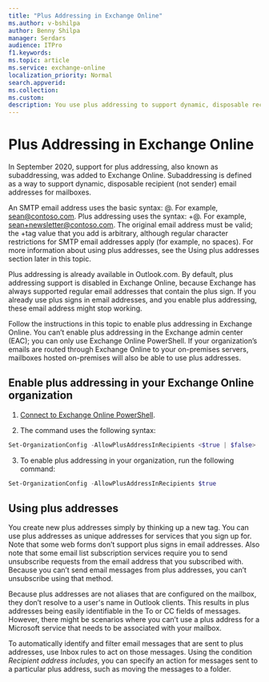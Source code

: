 ```yaml
---
title: "Plus Addressing in Exchange Online"
ms.author: v-bshilpa
author: Benny Shilpa
manager: Serdars
audience: ITPro
f1.keywords:
ms.topic: article
ms.service: exchange-online
localization_priority: Normal
search.appverid:
ms.collection:
ms.custom:
description: You use plus addressing to support dynamic, disposable recipient (not sender) email addresses in your Exchange Online organization.
---
```


# Plus Addressing in Exchange Online

In September 2020, support for plus addressing, also known as subaddressing, was added to Exchange Online. Subaddressing is defined as a way to support dynamic, disposable recipient (not sender) email addresses for mailboxes.

An SMTP email address uses the basic syntax: <local-part>@<domain>. For example, sean@contoso.com. Plus addressing uses the syntax: <local-part>+<tag>@<domain>. For example, sean+newsletter@contoso.com. The original email address must be valid; the +tag value that you add is arbitrary, although regular character restrictions for SMTP email addresses apply (for example, no spaces). For more information about using plus addresses, see the Using plus addresses section later in this topic.

Plus addressing is already available in Outlook.com. By default, plus addressing support is disabled in Exchange Online, because Exchange has always supported regular email addresses that contain the plus sign. If you already use plus signs in email addresses, and you enable plus addressing, these email address might stop working.

Follow the instructions in this topic to enable plus addressing in Exchange Online. You can’t enable plus addressing in the Exchange admin center (EAC); you can only use Exchange Online PowerShell. If your organization’s emails are routed through Exchange Online to your on-premises servers, mailboxes hosted on-premises will also be able to use plus addresses.  

## Enable plus addressing in your Exchange Online organization

1. [Connect to Exchange Online PowerShell](https://docs.microsoft.com/powershell/exchange/connect-to-exchange-online-powershell?view=exchange-ps).

2. The command uses the following syntax:

```PowerShell
Set-OrganizationConfig -AllowPlusAddressInRecipients <$true | $false>
```

3. To enable plus addressing in your organization, run the following command:

```PowerShell
Set-OrganizationConfig -AllowPlusAddressInRecipients $true
```

## Using plus addresses

You create new plus addresses simply by thinking up a new tag. You can use plus addresses as unique addresses for services that you sign up for. Note that some web forms don’t support plus signs in email addresses. Also note that some email list subscription services require you to send unsubscribe requests from the email address that you subscribed with. Because you can’t send email messages from plus addresses, you can’t unsubscribe using that method.

Because plus addresses are not aliases that are configured on the mailbox, they don’t resolve to a user's name in Outlook clients. This results in plus addresses being easily identifiable in the To or CC fields of messages. However, there might be scenarios where you can’t use a plus address for a Microsoft service that needs to be associated with your mailbox.

To automatically identify and filter email messages that are sent to plus addresses, use Inbox rules to act on those messages. Using the condition *Recipient address includes*, you can specify an action for messages sent to a particular plus address, such as moving the messages to a folder.



